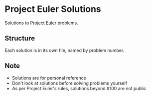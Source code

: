 # Project Euler Solutions

Solutions to [Project Euler](https://projecteuler.net/) problems.

## Structure

Each solution is in its own file, named by problem number.

## Note

- Solutions are for personal reference
- Don't look at solutions before solving problems yourself
- As per Project Euler's rules, solutions beyond #100 are not public